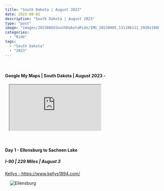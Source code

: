 ```yaml
---
title: "South Dakota | August 2023"
date: 2023-08-01
description: "South Dakota | August 2023"
type: "post"
image: "images/202308USSouthDakotaRide/IMG_20230805_131106111_1920x1080x75.jpg"
categories: 
  - "Ride"
tags:
  - "South Dakota"
  - "2023"
---
```


<!-- Start ******************** MyMap01 ******************** Start -->	
<br>	
<h4>	
	Google My Maps | South Dakota | August 2023 -
</h4>	
<div class="embed-responsive embed-responsive-1by1">	
   <iframe 	
        src="https://www.google.com/maps/d/embed?mid=1Dx98RaJyoTGjuumtLhnusQ-bptsbs9s&ehbc=2E312F"
        title=	"Google My Maps"
        loading="lazy"
    > 	
    </iframe>	
</div>
<p>

</p>
<!-- End ******************** MyMap01 ******************* End -->
<!-- Start ******************** Item01 ******************** Start -->	
<br>	
<h4>	
	  Day 1 - Ellensburg to Sacheen Lake
</h4>	
<h5>
  I-90 | 229 Miles | August 3
</h5>
<p>	
  <a 
    href=https://www.kellys1894.com/
    target="_blank">	
    Kellys - https://www.kellys1894.com/
  </a>
</p>
<p>	
    <img 	
      src=	"/images/202308USSouthDakotaRide/IMG_20230804_075417206_HDR_1920x1080x75.jpg"
      alt= "Ellensburg"
      loading= "lazy"
    >	
</p>
<!-- End ******************** Item01 ******************** End -->	

